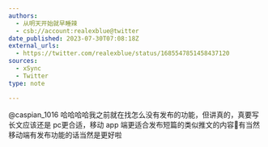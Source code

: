 ```yaml
---
authors:
  - 从明天开始就早睡辣
  - csb://account:realexblue@twitter
date_published: 2023-07-30T07:08:18Z
external_urls:
  - https://twitter.com/realexblue/status/1685547851458437120
sources:
  - xSync
  - Twitter
type: note

---
```


@caspian_1016 哈哈哈哈我之前就在找怎么没有发布的功能，但讲真的，真要写长文应该还是 pc更合适，移动 app 端更适合发布短篇的类似推文的内容🙈有当然移动端有发布功能的话当然是更好啦